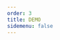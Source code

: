 ```yaml
---
order: 3
title: DEMO
sidemenu: false
---
```


<style>
  .dumi-default-sidebar {
    display: none !important;
  }
  .dumi-default-content {
    margin: 0 0 10px 0 !important;
    padding: 0 !important;
    min-height: calc(100vh - 86px) !important;
    display: flex !important;
    flex-direction: column !important;
    border: none !important;
  }
  .dumi-default-previewer {
    flex: 1 1 auto !important;
    margin: 0 !important;
    padding: 0 !important;
    display: flex !important;
    flex-direction: column !important;
  }
  .dumi-default-previewer-demo {
    flex: 1 1 auto !important;
    margin: 0 !important;
    padding: 0 !important;
    position: relative !important;
    display: flex !important;
    flex-direction: column !important;
    min-height: 700px !important;
  }
  .jfe-drip-table-generator-container {
    flex: 1 1 auto !important;
    height: 0 !important;
    overflow: hidden !important;
  }
</style>

<code src='./drip-table-generator/demo/demo.tsx'></code>
